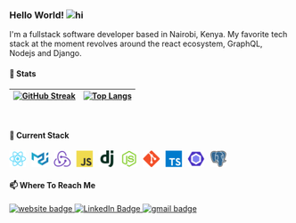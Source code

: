 
### Hello World! <img src="https://media.giphy.com/media/hvRJCLFzcasrR4ia7z/giphy.gif" alt="hi" width="30px"/>

I'm a fullstack software developer based in Nairobi, Kenya. My favorite tech stack at the moment revolves around the react ecosystem, GraphQL, Nodejs and Django.
#### 🌱 Stats

| [![GitHub Streak](https://github-readme-streak-stats.herokuapp.com?user=w-mbugua&theme=algolia&hide_border=true&fire=ffee58)](https://git.io/streak-stats)     | [![Top Langs](https://github-readme-stats.vercel.app/api/top-langs/?username=w-mbugua&layout=compact&card_width=400&langs_count=6&theme=algolia)](https://github.com/anuraghazra/github-readme-stats) |
| ----------- | ----------- |

<br />

####  💬 Current Stack

<div>
  <img src="https://github.com/devicons/devicon/blob/master/icons/react/react-original.svg" title="React" alt="React" width="30" height="30" align="left" style="padding-right:10px;"/>&nbsp;
  <img src="https://github.com/devicons/devicon/blob/master/icons/materialui/materialui-original.svg" title="Material UI" alt="Material UI" width="30" height="30" align="left" style="padding-right:10px;"/>&nbsp;
  <img src="https://github.com/devicons/devicon/blob/master/icons/redux/redux-original.svg" title="Redux" alt="Redux " width="30" height="30" align="left" style="padding-right:10px;"/>&nbsp;
  <img src="https://github.com/devicons/devicon/blob/master/icons/javascript/javascript-original.svg" title="JavaScript" alt="JavaScript" width="30" height="30" align="left" style="padding-right:10px;"/>&nbsp;
  <img src="https://github.com/devicons/devicon/blob/master/icons/django/django-plain.svg" title="Django" alt="Django" width="30" height="30" align="left" style="padding-right:10px;" /> &nbsp;
  <img src="https://github.com/devicons/devicon/blob/master/icons/nodejs/nodejs-original.svg" title="NodeJS" alt="NodeJS" width="30" height="30" align="left" style="padding-right:10px;"/>&nbsp;
  <img src="https://github.com/devicons/devicon/blob/master/icons/git/git-original.svg" title="Git" **alt="Git" width="30" height="30" align="left" style="padding-right:10px;"/> &nbsp;  <img src="https://github.com/devicons/devicon/blob/master/icons/typescript/typescript-original.svg" title="Typescript" **alt="Typescript" width="30" height="30" align="left" style="padding-right:10px;"/> &nbsp;
  <img src="https://github.com/devicons/devicon/blob/master/icons/eslint/eslint-original.svg" title="ESLint" **alt="ESLint" width="30" height="30" align="left" style="padding-right:10px;"/> &nbsp;
  <img src="https://github.com/devicons/devicon/blob/master/icons/postgresql/postgresql-original.svg" title="Postgresql" **alt="Postgresql"width="30" height="30" align="left" style="padding-right:10px;"/> 
</div>

<br />

####  📫 Where To Reach Me

<div id="badges">
  <a href="https://wacumbugua.dev">
    <img src="https://img.shields.io/badge/-website-8B89CC?style=for-the-badge&logo=Google-Chrome&logoColor=white" alt="website badge"/>
  </a>
  <a href="https://www.linkedin.com/in/wacumbugua/">
    <img src="https://img.shields.io/badge/-linkedin-blue?style=for-the-badge&logo=linkedin&logoColor=white" alt="LinkedIn Badge"/>
  </a>
  <a href="mailto:wacumbugua@gmail.com">
    <img src="https://img.shields.io/badge/-gmail-D14836?style=for-the-badge&logo=gmail&logoColor=white" alt="gmail badge"/>
  </a>
</div>


       
